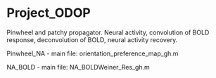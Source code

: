 # Project_ODOP
Pinwheel and patchy propagator. Neural activity, convolution of BOLD response, deconvolution of BOLD, neural activity recovery. 

Pinwheel_NA - main file: orientation_preference_map_gh.m

NA_BOLD - main file: NA_BOLDWeiner_Res_gh.m
